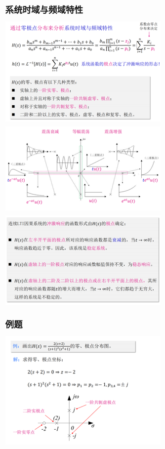 # 系统时域与频域特性

![Alt text](image-186.png)

![Alt text](image-188.png)

![Alt text](image-189.png)

# 例题

![Alt text](image-187.png)
